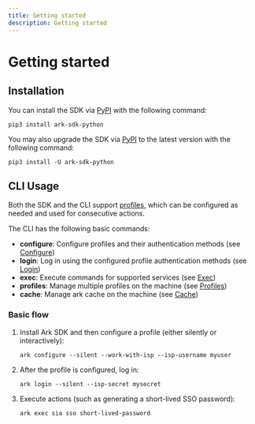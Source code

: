 ```yaml
---
title: Getting started
description: Getting started
---
```


# Getting started

## Installation

You can install the SDK via [PyPI](https://pypi.org/) with the following command:
```shell linenums="0"
pip3 install ark-sdk-python
```

You may also upgrade the SDK via [PyPI](https://pypi.org/) to the latest version with the following command:
```shell linenums="0"
pip3 install -U ark-sdk-python
```

## CLI Usage

Both the SDK and the CLI support [profiles](howto/working_with_profiles.md), which can be configured as needed and used for consecutive actions.

The CLI has the following basic commands:

- <b>configure</b>: Configure profiles and their authentication methods (see [Configure](commands/configure.md))
- <b>login</b>: Log in using the configured profile authentication methods (see [Login](commands/login.md))
- <b>exec</b>: Execute commands for supported services (see [Exec](commands/exec.md))
- <b>profiles</b>: Manage multiple profiles on the machine (see [Profiles](commands/profiles.md))
- <b>cache</b>: Manage ark cache on the machine (see [Cache](commands/cache.md))


### Basic flow

1. Install Ark SDK and then configure a profile (either silently or interactively):  
    ``` shell linenums="0"
    ark configure --silent --work-with-isp --isp-username myuser
    ```

1. After the profile is configured, log in:
    ``` shell linenums="0"
    ark login --silent --isp-secret mysecret
    ```

1. Execute actions (such as generating a short-lived SSO password):
    ``` shell linenums="0"
    ark exec sia sso short-lived-password
    ```
